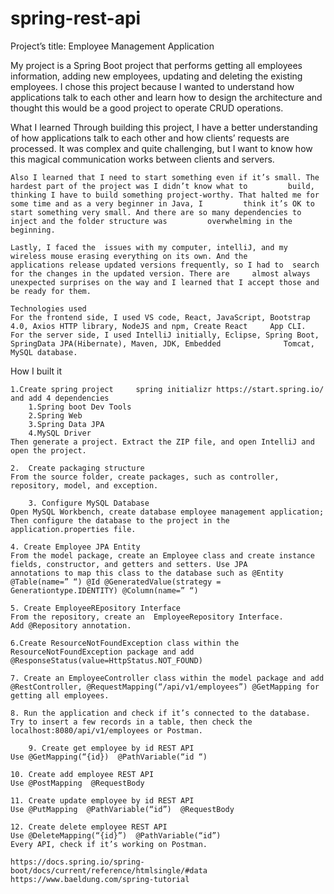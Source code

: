 # spring-rest-api

Project’s title: Employee Management Application

My project is a Spring Boot project that performs getting all employees information, adding new employees, updating and deleting the existing employees. I chose this project because I wanted to understand how applications talk to each other and learn how to design the architecture and thought this would be a good project to operate CRUD operations.
	
What I learned
	Through building this project, I have a better understanding of how applications talk to each other and how clients’ 		requests are processed. It was complex and quite challenging, but I want to know how this magical communication works 		between clients and servers.

	Also I learned that I need to start something even if it’s small. The hardest part of the project was I didn’t know what to 	    build, thinking I have to build something project-worthy. That halted me for some time and as a very beginner in Java, I 	     think it’s OK to start something very small. And there are so many dependencies to inject and the folder structure was 		overwhelming in the beginning.

	Lastly, I faced the  issues with my computer, intelliJ, and my wireless mouse erasing everything on its own. And the 	  	  applications release updated versions frequently, so I had to  search for the changes in the updated version. There are 	  almost always unexpected surprises on the way and I learned that I accept those and be ready for them.

    Technologies used
	For the frontend side, I used VS code, React, JavaScript, Bootstrap 4.0, Axios HTTP library, NodeJS and npm, Create React 	  App CLI.
	For the server side, I used IntelliJ initially, Eclipse, Spring Boot, SpringData JPA(Hibernate), Maven, JDK, Embedded 	           Tomcat, MySQL database.
	
How I built it

	1.Create spring project 	spring initializr https://start.spring.io/ and add 4 dependencies
		1.Spring boot Dev Tools
		2.Spring Web
		3.Spring Data JPA
		4.MySQL Driver
	Then generate a project. Extract the ZIP file, and open IntelliJ and open the project.
	
	2.  Create packaging structure
	From the source folder, create packages, such as controller, repository, model, and exception.

        3. Configure MySQL Database
	Open MySQL Workbench, create database employee management application;
	Then configure the database to the project in the application.properties file.
	
	4. Create Employee JPA Entity
	From the model package, create an Employee class and create instance fields, constructor, and getters and setters. Use JPA         annotations to map this class to the database such as @Entity @Table(name=” “) @Id @GeneratedValue(strategy =     Generationtype.IDENTITY) @Column(name=” “)
	
	5. Create EmployeeREpository Interface
	From the repository, create an  EmployeeRepository Interface. 
	Add @Repository annotation.
	
	6.Create ResourceNotFoundException class within the ResourceNotFoundException package and add      	@ResponseStatus(value=HttpStatus.NOT_FOUND)
	
	7. Create an EmployeeController class within the model package and add @RestController, @RequestMapping(“/api/v1/employees”) @GetMapping for getting all employees.
	
	8. Run the application and check if it’s connected to the database. Try to insert a few records in a table, then check the 	   localhost:8080/api/v1/employees or Postman.
  
        9. Create get employee by id REST API
	Use @GetMapping(“{id})  @PathVariable(“id “)
	
	10. Create add employee REST API
	Use @PostMapping  @RequestBody  
	
	11. Create update employee by id REST API
	Use @PutMapping  @PathVariable(“id”)  @RequestBody
	
	12. Create delete employee REST API
	Use @DeleteMapping(“{id}”)  @PathVariable(“id”)
	Every API, check if it’s working on Postman.
		
	https://docs.spring.io/spring-boot/docs/current/reference/htmlsingle/#data
	https://www.baeldung.com/spring-tutorial
